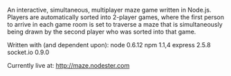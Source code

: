 An interactive, simultaneous, multiplayer maze game written in Node.js. Players are automatically sorted into 2-player games, where the first person to arrive in each game room is set to traverse a maze that is simultaneously being drawn by the second player who was sorted into that game.

Written with (and dependent upon):
node 0.6.12
npm 1.1,4
express 2.5.8
socket.io 0.9.0

Currently live at: http://maze.nodester.com